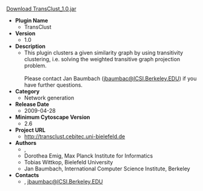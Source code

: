 <a href="TransClust_1.0.jar">Download TransClust_1.0.jar</a>

* __Plugin Name__
  * TransClust
* __Version__
  * 1.0
* __Description__
  * This plugin clusters a given similarity graph by using transitivity clustering, i.e. solving the weighted transitive graph projection problem.<br><br> Please contact Jan Baumbach (jbaumbac@ICSI.Berkeley.EDU) if you have further questions.
* __Category__
  * Network generation
* __Release Date__
  * 2009-04-28
* __Minimum Cytoscape Version__
  * 2.6
* __Project URL__
  * http://transclust.cebitec.uni-bielefeld.de
* __Authors__
  * , 
  * Dorothea Emig, Max Planck Institute for Informatics
  * Tobias Wittkop, Bielefeld University
  * Jan Baumbach, International Computer Science Institute, Berkeley
* __Contacts__
  * , jbaumbac@ICSI.Berkeley.EDU

